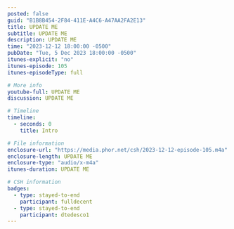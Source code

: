 ```yaml
---
posted: false
guid: "B1B8B454-2F84-411E-A4C6-A47AA2FA2E13"
title: UPDATE ME
subtitle: UPDATE ME
description: UPDATE ME 
time: "2023-12-12 18:00:00 -0500"
pubDate: "Tue, 5 Dec 2023 18:00:00 -0500"
itunes-explicit: "no"
itunes-episode: 105
itunes-episodeType: full

# More info
youtube-full: UPDATE ME
discussion: UPDATE ME

# Timeline
timeline:
  - seconds: 0
    title: Intro

# File information
enclosure-url: "https://media.phor.net/csh/2023-12-12-episode-105.m4a"
enclosure-length: UPDATE ME
enclosure-type: "audio/x-m4a"
itunes-duration: UPDATE ME

# CSH information
badges:
  - type: stayed-to-end
    participant: fulldecent
  - type: stayed-to-end
    participant: dtedesco1
---
```

